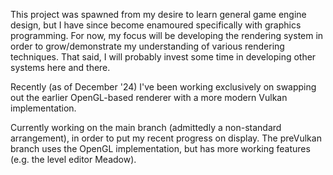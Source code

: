 This project was spawned from my desire to learn general game engine design, but I have since become enamoured specifically with graphics programming. For now, my focus will be developing the rendering system in order to grow/demonstrate my understanding of various rendering techniques. That said, I will probably invest some time in developing other systems here and there.

Recently (as of December '24) I've been working exclusively on swapping out the earlier OpenGL-based renderer with a more modern Vulkan implementation.

Currently working on the main branch (admittedly a non-standard arrangement), in order to put my recent progress on display. The preVulkan branch uses the OpenGL implementation, but has more working features (e.g. the level editor Meadow).
